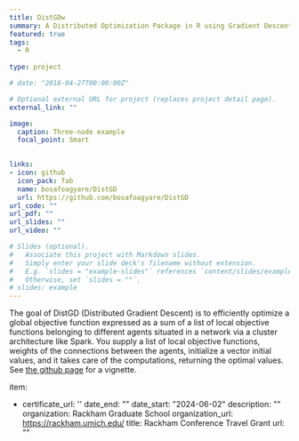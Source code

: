 ```yaml
---
title: DistGDw
summary: A Distributed Optimization Package in R using Gradient Descent.
featured: true
tags:
  - R
 
type: project

# date: "2016-04-27T00:00:00Z"

# Optional external URL for project (replaces project detail page).
external_link: ""

image:
  caption: Three-node example
  focal_point: Smart
  

links:
- icon: github
  icon_pack: fab
  name: bosafoagyare/DistGD 
  url: https://github.com/bosafoagyare/DistGD
url_code: ""
url_pdf: ""
url_slides: ""
url_video: ""

# Slides (optional).
#   Associate this project with Markdown slides.
#   Simply enter your slide deck's filename without extension.
#   E.g. `slides = "example-slides"` references `content/slides/example-slides.md`.
#   Otherwise, set `slides = ""`.
# slides: example
---
```


The goal of DistGD (Distributed Gradient Descent) is to efficiently optimize a global objective function expressed as a sum of a list of local objective functions belonging to different agents situated in a network via a cluster architecture like Spark. You supply a list of local objective functions, weights of the connections between the agents, initialize a vector initial values, and it takes care of the computations, returning the optimal values. See [the github page](https://github.com/bosafoagyare/DistGD#installation) for a vignette. 


item:
- certificate_url: ''
  date_end: ""
  date_start: "2024-06-02"
  description: ""
  organization: Rackham Graduate School
  organization_url: https://rackham.umich.edu/
  title: Rackham Conference Travel Grant
  url: ""
